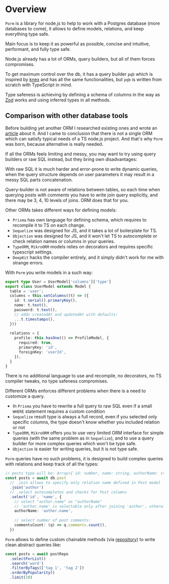 # Overview

`Porm` is a library for node.js to help to work with a Postgres database (more databases to come), it allows to define models, relations, and keep everything type safe.

Main focus is to keep it as powerful as possible, concise and intuitive, performant, and fully type safe.

Node.js already has a lot of ORMs, query builders, but all of them forces compromises.

To get maximum control over the db, it has a query builder `pqb` which is inspired by [knex](http://knexjs.org/) and has all the same functionalities, but `pqb` is written from scratch with TypeScript in mind.

Type safeness is achieving by defining a schema of columns in the way as [Zod](https://github.com/colinhacks/zod) works and using inferred types in all methods.

## Comparison with other database tools

Before building yet another ORM I researched existing ones and wrote an [article](https://romeerez.hashnode.dev/nodejs-orms-overview-and-comparison#heading-typeorm) about it. And I came to conclusion that there is not a single ORM which can satisfy typical needs of a TS node.js project. And that's why `Porm` was born, because alternative is really needed.

If all the ORMs feels limiting and messy, you may want to try using query builders or raw SQL instead, but they bring own disadvantages:

With raw SQL it is much harder and error-prone to write dynamic queries, when the query structure depends on user parameters it may result in a messy SQL parts concatenation.

Query-builder is not aware of relations between tables, so each time when querying posts with comments you have to write join query explicitly, and there may be 3, 4, 10 levels of joins.
ORM does that for you.

Other ORMs takes different ways for defining models:

- `Prisma` has own language for defining schema, which requires to recompile it to TS on each change.
- `Sequelize` was designed for JS, and it takes a lot of boilerplate for TS.
- `Objection` was designed for JS, and it won't let TS to autocomplete or check relation names or columns in your queries.
- `TypeORM`, `MikroORM` models relies on decorators and requires specific typescript settings.
- `DeepKit` hacks the compiler entirely, and it simply didn't work for me with strange errors.

With `Porm` you write models in a such way:

```ts
export type User = UserModel['columns']['type']
export class UserModel extends Model {
  table = 'user';
  columns = this.setColumns((t) => ({
    id: t.serial().primaryKey(),
    name: t.text(),
    password: t.text(),
    // adds createdAt and updatedAt with defaults:
    ...t.timestamps(),
  }))
  
  relations = {
    profile: this.hasOne(() => ProfileModel, {
      required: true,
      primaryKey: 'id',
      foreignKey: 'userId',
    }),
  }
}
```

There is no additional language to use and recompile, no decorators, no TS compiler tweaks, no type safeness compromises.

Different ORMs enforces different problems when there is a need to customize a query.

- In `Prisma` you have to rewrite a full query to raw SQL even if a small `WHERE` statement requires a custom condition
- `Sequelize` result type is always a full record, even if you selected only specific columns, the type doesn't know whether you included relation or not
- `TypeORM`, `MikroORM` offers you to use very limited ORM interface for simple queries (with the same problem as in `Sequelize`), and to use a query builder for more complex queries which won't be type safe.
- `Objection` is easier for writing queries, but it is not type safe.

`Porm` queries have no such problems, it is designed to build complex queries with relations and keep track of all the types:

```ts
// posts type will be: Array<{ id: number, name: string, authorName: string, commentsCount: number }>
const posts = await db.post
  // .join allows to specify only relation name defined in Post model
  .join('author')
  // .select autocompletes and checks for Post columns
  .select('id', 'name', {
    // select "author.name" as "authorName"
    // 'author.name' is selectable only after joining 'author', otherwise compilation error
    authorName: 'author.name',
    
    // select number of post comments:
    commentsCount: (q) => q.comments.count(),
  })
```

`Porm` allows to define custom chainable methods (via [repository](/guide/orm-repo)) to write clean abstract queries like:

```ts
const posts = await postRepo
  .selectForList()
  .search('word')
  .filterByTags(['tag 1', 'tag 2'])
  .orderByPopularity()
  .limit(20)
```
